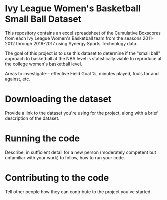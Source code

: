 # Ivy League Women's Basketball Small Ball Dataset

This repository contains an excel spreadsheet of the Cumulative Boxscores from each Ivy League Women's Basketball team from the seasons 2011-2012 through 2016-2017 using Synergy Sports Technology data.

The goal of this project is to use this dataset to determine if the "small ball" approach to basketball at the NBA level is statistically viable to reproduce at the college women's basketball level.

Areas to investigate-- effective Field Goal %, minutes played, fouls for and against, etc.

# Downloading the dataset

Provide a link to the dataset you're using for the project, along with a brief description of the dataset.

# Running the code

Describe, in sufficient detail for a new person (moderately competent but unfamiliar with your work) to follow, how to run your code.

# Contributing to the code

Tell other people how they can contribute to the project you've started.
